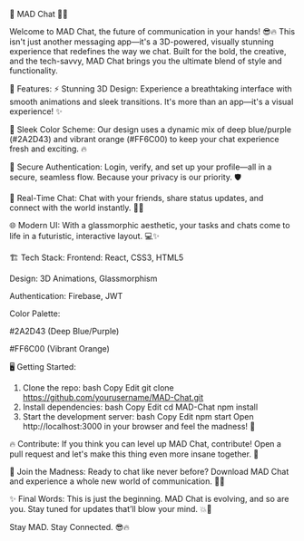 🚀 MAD Chat 🤖💬

Welcome to MAD Chat, the future of communication in your hands! 😎🔥 This isn't just another messaging app—it's a 3D-powered, visually stunning experience that redefines the way we chat. Built for the bold, the creative, and the tech-savvy, MAD Chat brings you the ultimate blend of style and functionality.

🌟 Features:
⚡ Stunning 3D Design: Experience a breathtaking interface with smooth animations and sleek transitions. It's more than an app—it's a visual experience! ✨

🎨 Sleek Color Scheme: Our design uses a dynamic mix of deep blue/purple (#2A2D43) and vibrant orange (#FF6C00) to keep your chat experience fresh and exciting. 🔥

🔐 Secure Authentication: Login, verify, and set up your profile—all in a secure, seamless flow. Because your privacy is our priority. 🛡️

💬 Real-Time Chat: Chat with your friends, share status updates, and connect with the world instantly. 💬🚀

🌐 Modern UI: With a glassmorphic aesthetic, your tasks and chats come to life in a futuristic, interactive layout. 💻✨

🏗️ Tech Stack:
Frontend: React, CSS3, HTML5

Design: 3D Animations, Glassmorphism

Authentication: Firebase, JWT

Color Palette:

#2A2D43 (Deep Blue/Purple)

#FF6C00 (Vibrant Orange)

🖥️ Getting Started:
1. Clone the repo:
bash
Copy
Edit
git clone https://github.com/yourusername/MAD-Chat.git
2. Install dependencies:
bash
Copy
Edit
cd MAD-Chat
npm install
3. Start the development server:
bash
Copy
Edit
npm start
Open http://localhost:3000 in your browser and feel the madness! 🤩

🔥 Contribute:
If you think you can level up MAD Chat, contribute! Open a pull request and let's make this thing even more insane together. 💯

📱 Join the Madness:
Ready to chat like never before? Download MAD Chat and experience a whole new world of communication. 💬🚀

✨ Final Words:
This is just the beginning. MAD Chat is evolving, and so are you. Stay tuned for updates that’ll blow your mind. 💥👾

Stay MAD. Stay Connected. 😎🔥
